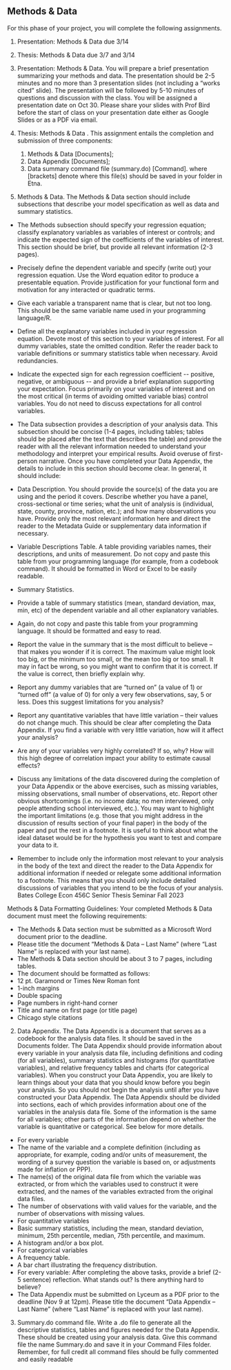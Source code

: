 ## Methods & Data

For this phase of your project, you will complete the following assignments.
1. Presentation: Methods & Data due 3/14
2. Thesis: Methods & Data due 3/7 and 3/14

1. Presentation: Methods & Data. You will prepare a brief presentation summarizing your
methods and data. The presentation should be 2-5 minutes and no more than 3 presentation
slides (not including a “works cited” slide). The presentation will be followed by 5-10
minutes of questions and discussion with the class. You will be assigned a presentation date
on Oct 30. Please share your slides with Prof Bird before the start of class on your
presentation date either as Google Slides or as a PDF via email.
2. Thesis: Methods & Data . This assignment entails the completion and submission of three
components:
    1. Methods & Data [Documents];
    2. Data Appendix [Documents];
    3. Data summary command file (summary.do) [Command].
    where [brackets] denote where this file(s) should be saved in your folder in Etna.

1. Methods & Data. The Methods & Data section should include subsections that describe
your model specification as well as data and summary statistics.
- The Methods subsection should specify your regression equation; classify explanatory
variables as variables of interest or controls; and indicate the expected sign of the
coefficients of the variables of interest. This section should be brief, but provide all
relevant information (2-3 pages).
- Precisely define the dependent variable and specify (write out) your regression
equation. Use the Word equation editor to produce a presentable equation.
Provide justification for your functional form and motivation for any interacted or
quadratic terms.
- Give each variable a transparent name that is clear, but not too long. This should
be the same variable name used in your programming language/R.
- Define all the explanatory variables included in your regression equation. Devote
most of this section to your variables of interest. For all dummy variables, state
the omitted condition. Refer the reader back to variable definitions or summary
statistics table when necessary. Avoid redundancies.
- Indicate the expected sign for each regression coefficient -- positive, negative, or
ambiguous -- and provide a brief explanation supporting your expectation. Focus
primarily on your variables of interest and on the most critical (in terms of
avoiding omitted variable bias) control variables. You do not need to discuss
expectations for all control variables.

- The Data subsection provides a description of your analysis data. This subsection should be
concise (1-4 pages, including tables; tables should be placed after the text that describes the
table) and provide the reader with all the relevant information needed to understand your
methodology and interpret your empirical results. Avoid overuse of first-person narrative.
Once you have completed your Data Appendix, the details to include in this section should
become clear. In general, it should include:
- Data Description. You should provide the source(s) of the data you are using and the period
it covers. Describe whether you have a panel, cross-sectional or time series; what the unit
of analysis is (individual, state, county, province, nation, etc.); and how many observations
you have. Provide only the most relevant information here and direct the reader to the
Metadata Guide or supplementary data information if necessary.
- Variable Descriptions Table. A table providing variables names, their descriptions, and
units of measurement. Do not copy and paste this table from your programming language (for example, from a
codebook command). It should be formatted in Word or Excel to be easily readable.
- Summary Statistics.
- Provide a table of summary statistics (mean, standard deviation, max, min, etc) of
the dependent variable and all other explanatory variables.
- Again, do not copy and paste this table from your programming language. It should be formatted and easy
to read.
- Report the value in the summary that is the most difficult to believe – that makes
you wonder if it is correct. The maximum value might look too big, or the minimum
too small, or the mean too big or too small. It may in fact be wrong, so you might
want to confirm that it is correct. If the value is correct, then briefly explain why.
- Report any dummy variables that are “turned on” (a value of 1) or “turned off” (a
value of 0) for only a very few observations, say, 5 or less. Does this suggest
limitations for you analysis?
- Report any quantitative variables that have little variation – their values do not
change much. This should be clear after completing the Data Appendix. If you find
a variable with very little variation, how will it affect your analysis?
- Are any of your variables very highly correlated? If so, why? How will this high
degree of correlation impact your ability to estimate causal effects?
- Discuss any limitations of the data discovered during the completion of your Data
Appendix or the above exercises, such as missing variables, missing observations, small
number of observations, etc. Report other obvious shortcomings (i.e. no income data; no
men interviewed, only people attending school interviewed, etc.). You may want to
highlight the important limitations (e.g. those that you might address in the discussion of
results section of your final paper) in the body of the paper and put the rest in a footnote.
It is useful to think about what the ideal dataset would be for the hypothesis you want to
test and compare your data to it.
- Remember to include only the information most relevant to your analysis in the body of
the text and direct the reader to the Data Appendix for additional information if needed or
relegate some additional information to a footnote. This means that you should only include
detailed discussions of variables that you intend to be the focus of your analysis.
Bates College Econ 456C Senior Thesis Seminar Fall 2023

Methods & Data Formatting Guidelines:
Your completed Methods & Data document must meet the following requirements:
- The Methods & Data section must be submitted as a Microsoft Word document prior to the
deadline.
- Please title the document “Methods & Data – Last Name” (where “Last Name” is replaced
with your last name).
- The Methods & Data section should be about 3 to 7 pages, including tables.
- The document should be formatted as follows:
- 12 pt. Garamond or Times New Roman font
- 1-inch margins
- Double spacing
- Page numbers in right-hand corner
- Title and name on first page (or title page)
- Chicago style citations

2. Data Appendix. The Data Appendix is a document that serves as a codebook for the
analysis data files. It should be saved in the Documents folder. The Data Appendix
should provide information about every variable in your analysis data file, including
definitions and coding (for all variables), summary statistics and histograms (for
quantitative variables), and relative frequency tables and charts (for categorical
variables). When you construct your Data Appendix, you are likely to learn things about
your data that you should know before you begin your analysis. So you should not begin
the analysis until after you have constructed your Data Appendix. The Data Appendix
should be divided into sections, each of which provides information about one of the
variables in the analysis data file. Some of the information is the same for all variables;
other parts of the information depend on whether the variable is quantitative or
categorical. See below for more details.
- For every variable
- The name of the variable and a complete definition (including as
appropriate, for example, coding and/or units of measurement, the wording
of a survey question the variable is based on, or adjustments made for
inflation or PPP).
- The name(s) of the original data file from which the variable was extracted,
or from which the variables used to construct it were extracted, and the
names of the variables extracted from the original data files.
- The number of observations with valid values for the variable, and the
number of observations with missing values.
- For quantitative variables
- Basic summary statistics, including the mean, standard deviation, minimum,
25th percentile, median, 75th percentile, and maximum.
- A histogram and/or a box plot.
- For categorical variables
- A frequency table.
- A bar chart illustrating the frequency distribution.
- For every variable: After completing the above tasks, provide a brief (2-5 sentence)
reflection. What stands out? Is there anything hard to believe?
- The Data Appendix must be submitted on Lyceum as a PDF prior to the deadline
(Nov 9 at 12pm). Please title the document “Data Appendix – Last Name” (where
“Last Name” is replaced with your last name).
3. Summary.do command file. Write a .do file to generate all the descriptive statistics,
tables and figures needed for the Data Appendix. These should be created using your
analysis data. Give this command file the name Summary.do and save it in your
Command Files folder. Remember, for full credit all command files should be fully
commented and easily readable